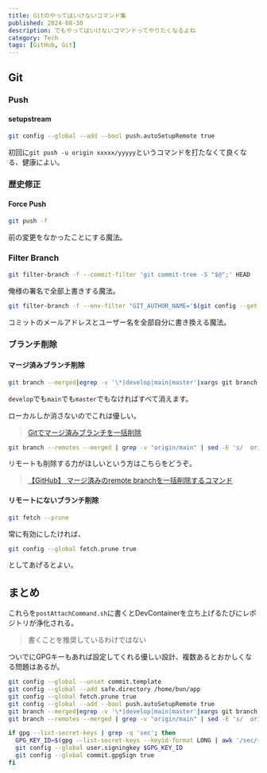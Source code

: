 ```yaml
---
title: Gitのやってはいけないコマンド集
published: 2024-08-30
description: でもやってはいけないコマンドってやりたくなるよね
category: Tech
tags: [GitHub, Git]
---
```


## Git

### Push

#### setupstream

```zsh
git config --global --add --bool push.autoSetupRemote true
```

初回に`git push -u origin xxxxx/yyyyy`というコマンドを打たなくて良くなる、健康によい。

### 歴史修正

#### Force Push

```zsh
git push -f
```

前の変更をなかったことにする魔法。

### Filter Branch

```zsh
git filter-branch -f --commit-filter 'git commit-tree -S "$@";' HEAD
```

俺様の署名で全部上書きする魔法。

```zsh
git filter-branch -f --env-filter "GIT_AUTHOR_NAME='$(git config --get user.name)'; GIT_AUTHOR_EMAIL='$(git config --get user.email)'; GIT_COMMITTER_NAME='$(git config --get user.name)'; GIT_COMMITTER_EMAIL='$(git config --get user.email)'; git commit-tree -S "$@";" HEAD
```

コミットのメールアドレスとユーザー名を全部自分に書き換える魔法。

### ブランチ削除

#### マージ済みブランチ削除

```zsh
git branch --merged|egrep -v '\*|develop|main|master'|xargs git branch -d
```

`develop`でも`main`でも`master`でもなければすべて消えます。

ローカルしか消さないのでこれは優しい。

> [Gitでマージ済みブランチを一括削除](https://qiita.com/hajimeni/items/73d2155fc59e152630c4)

```zsh
git branch --remotes --merged | grep -v "origin/main" | sed -E 's/  origin\/(.*)/\1/' | xargs -I{} git push origin :{}
```

リモートも削除する力がほしいという方はこちらをどうぞ。

> [【GitHub】 マージ済みのremote branchを一括削除するコマンド](https://blog.pinkumohikan.com/entry/bulk-remove-remote-branches-on-github)

#### リモートにないブランチ削除

```zsh
git fetch --prune
```

常に有効にしたければ、

```zsh
git config --global fetch.prune true
```

としてあげるとよい。

## まとめ

これらを`postAttachCommand.sh`に書くとDevContainerを立ち上げるたびにレポジトリが浄化される。

> 書くことを推奨しているわけではない

ついでにGPGキーもあれば設定してくれる優しい設計、複数あるとおかしくなる問題はあるが。

```zsh
git config --global --unset commit.template
git config --global --add safe.directory /home/bun/app
git config --global fetch.prune true
git config --global --add --bool push.autoSetupRemote true
git branch --merged|egrep -v '\*|develop|main|master'|xargs git branch -d
git branch --remotes --merged | grep -v "origin/main" | sed -E 's/  origin\/(.*)/\1/' | xargs -I{} git push origin :{}

if gpg --list-secret-keys | grep -q 'sec'; then
  GPG_KEY_ID=$(gpg --list-secret-keys --keyid-format LONG | awk '/sec/{print $2}' | cut -d'/' -f2)
  git config --global user.signingkey $GPG_KEY_ID
  git config --global commit.gpgSign true
fi
```